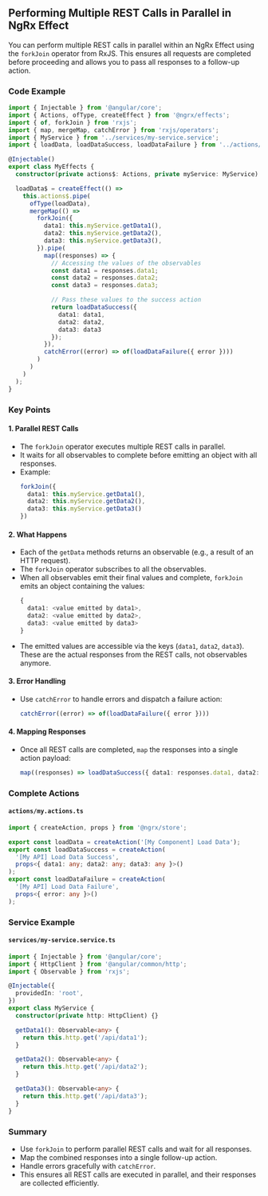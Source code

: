 ## Performing Multiple REST Calls in Parallel in NgRx Effect

You can perform multiple REST calls in parallel within an NgRx Effect using the `forkJoin` operator from RxJS. This ensures all requests are completed before proceeding and allows you to pass all responses to a follow-up action.

### Code Example

```typescript
import { Injectable } from '@angular/core';
import { Actions, ofType, createEffect } from '@ngrx/effects';
import { of, forkJoin } from 'rxjs';
import { map, mergeMap, catchError } from 'rxjs/operators';
import { MyService } from '../services/my-service.service';
import { loadData, loadDataSuccess, loadDataFailure } from '../actions/my.actions';

@Injectable()
export class MyEffects {
  constructor(private actions$: Actions, private myService: MyService) {}

  loadData$ = createEffect(() =>
    this.actions$.pipe(
      ofType(loadData),
      mergeMap(() =>
        forkJoin({
          data1: this.myService.getData1(),
          data2: this.myService.getData2(),
          data3: this.myService.getData3(),
        }).pipe(
          map((responses) => {
            // Accessing the values of the observables
            const data1 = responses.data1;
            const data2 = responses.data2;
            const data3 = responses.data3;

            // Pass these values to the success action
            return loadDataSuccess({
              data1: data1,
              data2: data2,
              data3: data3
            });
          }),
          catchError((error) => of(loadDataFailure({ error })))
        )
      )
    )
  );
}
```

### Key Points

#### 1. **Parallel REST Calls**
- The `forkJoin` operator executes multiple REST calls in parallel.
- It waits for all observables to complete before emitting an object with all responses.
- Example:
  ```typescript
  forkJoin({
    data1: this.myService.getData1(),
    data2: this.myService.getData2(),
    data3: this.myService.getData3()
  })
  ```

#### 2. **What Happens**
- Each of the `getData` methods returns an observable (e.g., a result of an HTTP request).
- The `forkJoin` operator subscribes to all the observables.
- When all observables emit their final values and complete, `forkJoin` emits an object containing the values:
  ```typescript
  {
    data1: <value emitted by data1>,
    data2: <value emitted by data2>,
    data3: <value emitted by data3>
  }
  ```
- The emitted values are accessible via the keys (`data1`, `data2`, `data3`). These are the actual responses from the REST calls, not observables anymore.

#### 3. **Error Handling**
- Use `catchError` to handle errors and dispatch a failure action:
  ```typescript
  catchError((error) => of(loadDataFailure({ error })))
  ```

#### 4. **Mapping Responses**
- Once all REST calls are completed, `map` the responses into a single action payload:
  ```typescript
  map((responses) => loadDataSuccess({ data1: responses.data1, data2: responses.data2, data3: responses.data3 }))
  ```

### Complete Actions

#### `actions/my.actions.ts`
```typescript
import { createAction, props } from '@ngrx/store';

export const loadData = createAction('[My Component] Load Data');
export const loadDataSuccess = createAction(
  '[My API] Load Data Success',
  props<{ data1: any; data2: any; data3: any }>()
);
export const loadDataFailure = createAction(
  '[My API] Load Data Failure',
  props<{ error: any }>()
);
```

### Service Example

#### `services/my-service.service.ts`
```typescript
import { Injectable } from '@angular/core';
import { HttpClient } from '@angular/common/http';
import { Observable } from 'rxjs';

@Injectable({
  providedIn: 'root',
})
export class MyService {
  constructor(private http: HttpClient) {}

  getData1(): Observable<any> {
    return this.http.get('/api/data1');
  }

  getData2(): Observable<any> {
    return this.http.get('/api/data2');
  }

  getData3(): Observable<any> {
    return this.http.get('/api/data3');
  }
}
```

### Summary
- Use `forkJoin` to perform parallel REST calls and wait for all responses.
- Map the combined responses into a single follow-up action.
- Handle errors gracefully with `catchError`.
- This ensures all REST calls are executed in parallel, and their responses are collected efficiently.
